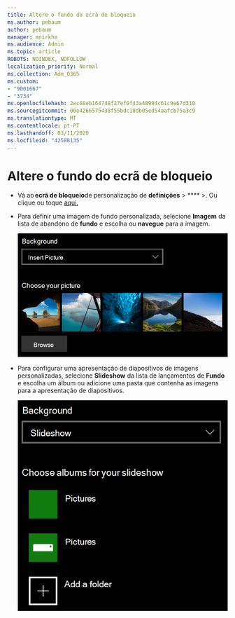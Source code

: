 ```yaml
---
title: Altere o fundo do ecrã de bloqueio
ms.author: pebaum
author: pebaum
manager: mnirkhe
ms.audience: Admin
ms.topic: article
ROBOTS: NOINDEX, NOFOLLOW
localization_priority: Normal
ms.collection: Adm_O365
ms.custom:
- "9001667"
- "3734"
ms.openlocfilehash: 2ec68eb164748f27ef0f43a48994c61c9e67d310
ms.sourcegitcommit: 00e4266575438f55bdc18db05ed54aafcb75a3c9
ms.translationtype: MT
ms.contentlocale: pt-PT
ms.lasthandoff: 03/11/2020
ms.locfileid: "42588135"
---
```

# <a name="change-your-lock-screen-background"></a>Altere o fundo do ecrã de bloqueio

- Vá ao **ecrã de bloqueio**de personalização de **definições** > **** >. Ou clique ou toque [aqui.](ms-settings:lockscreen?activationSource=GetHelp)

- Para definir uma imagem de fundo personalizada, selecione **Imagem** da lista de abandono de **fundo** e escolha ou **navegue** para a imagem.

  ![Desloque uma imagem de fundo personalizada.](media/set-custom-background-pic.png)

- Para configurar uma apresentação de diapositivos de imagens personalizadas, selecione **Slideshow** da lista de lançamentos de **Fundo** e escolha um álbum ou adicione uma pasta que contenha as imagens para a apresentação de diapositivos.

  ![Configurar uma apresentação de diapositivos de imagens personalizadas.](media/set-up-slideshow-background.png)
